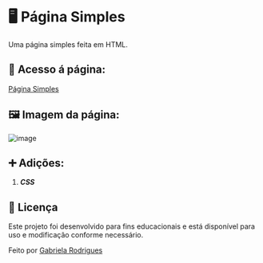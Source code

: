 # 🖥 Página Simples
Uma página simples feita em HTML.

## 📄 Acesso á página:
[Página Simples](https://gabriela-agbl.github.io/Pagina-Simples/)

## 🖼 Imagem da página:
![image](https://github.com/user-attachments/assets/59c27e11-56a2-4cfb-81e6-62eb6dc69283)


## ➕ Adições:
1. _**CSS**_

## 📜 Licença
   Este projeto foi desenvolvido para fins educacionais e está disponível para uso e modificação conforme necessário.

   Feito por [Gabriela Rodrigues](https://github.com/gabriela-agbl)

